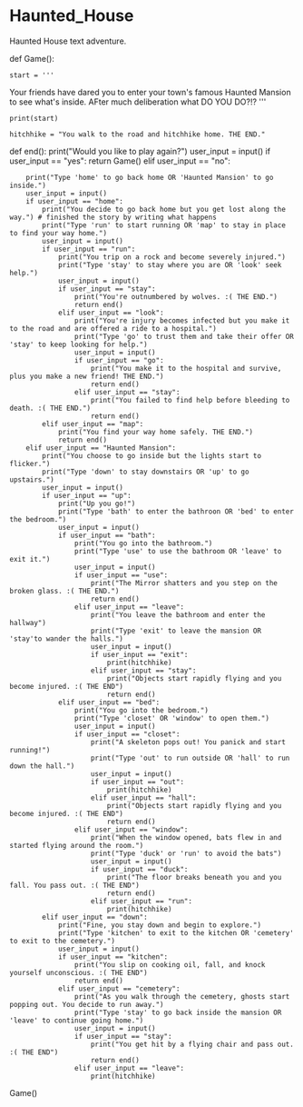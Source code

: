 # Haunted_House
Haunted House text adventure. 


def Game():

    start = '''
Your friends have dared you to enter your town's famous Haunted Mansion to see
what's inside. AFter much deliberation what DO YOU DO?!?
'''

    print(start)

    hitchhike = "You walk to the road and hitchhike home. THE END."

def end():
    print("Would you like to play again?")
    user_input = input()
    if user_input == "yes":
        return Game()
    elif user_input == "no":

        print("Type 'home' to go back home OR 'Haunted Mansion' to go inside.")
        user_input = input()
        if user_input == "home":
            print("You decide to go back home but you get lost along the way.") # finished the story by writing what happens
            print("Type 'run' to start running OR 'map' to stay in place to find your way home.")
            user_input = input()
            if user_input == "run":
                print("You trip on a rock and become severely injured.")
                print("Type 'stay' to stay where you are OR 'look' seek help.")
                user_input = input()
                if user_input == "stay":
                    print("You're outnumbered by wolves. :( THE END.")
                    return end()
                elif user_input == "look":
                    print("You're injury becomes infected but you make it to the road and are offered a ride to a hospital.")
                    print("Type 'go' to trust them and take their offer OR 'stay' to keep looking for help.")
                    user_input = input()
                    if user_input == "go":
                        print("You make it to the hospital and survive, plus you make a new friend! THE END.")
                        return end()
                    elif user_input == "stay":
                        print("You failed to find help before bleeding to death. :( THE END.")
                        return end()
            elif user_input == "map":
                print("You find your way home safely. THE END.")
                return end()
        elif user_input == "Haunted Mansion":
            print("You choose to go inside but the lights start to flicker.")
            print("Type 'down' to stay downstairs OR 'up' to go upstairs.")
            user_input = input()
            if user_input == "up":
                print("Up you go!")
                print("Type 'bath' to enter the bathroon OR 'bed' to enter the bedroom.")
                user_input = input()
                if user_input == "bath":
                    print("You go into the bathroom.")
                    print("Type 'use' to use the bathroom OR 'leave' to exit it.")
                    user_input = input()
                    if user_input == "use":
                        print("The Mirror shatters and you step on the broken glass. :( THE END.")
                        return end()
                    elif user_input == "leave":
                        print("You leave the bathroom and enter the hallway")
                        print("Type 'exit' to leave the mansion OR 'stay'to wander the halls.")
                        user_input = input()
                        if user_input == "exit":
                            print(hitchhike)
                        elif user_input == "stay":
                            print("Objects start rapidly flying and you become injured. :( THE END")
                            return end()
                elif user_input == "bed":
                    print("You go into the bedroom.")
                    print("Type 'closet' OR 'window' to open them.")
                    user_input = input()
                    if user_input == "closet":
                        print("A skeleton pops out! You panick and start running!")
                        print("Type 'out' to run outside OR 'hall' to run down the hall.")
                        user_input = input()
                        if user_input == "out":
                            print(hitchhike)
                        elif user_input == "hall":
                            print("Objects start rapidly flying and you become injured. :( THE END")
                            return end()
                    elif user_input == "window":
                        print("When the window opened, bats flew in and started flying around the room.")
                        print("Type 'duck' or 'run' to avoid the bats")
                        user_input = input()
                        if user_input == "duck":
                            print("The floor breaks beneath you and you fall. You pass out. :( THE END")
                            return end()
                        elif user_input == "run":
                            print(hitchhike)
            elif user_input == "down":
                print("Fine, you stay down and begin to explore.")
                print("Type 'kitchen' to exit to the kitchen OR 'cemetery' to exit to the cemetery.")
                user_input = input()
                if user_input == "kitchen":
                    print("You slip on cooking oil, fall, and knock yourself unconscious. :( THE END")
                    return end()
                elif user_input == "cemetery":
                    print("As you walk through the cemetery, ghosts start popping out. You decide to run away.")
                    print("Type 'stay' to go back inside the mansion OR 'leave' to continue going home.")
                    user_input = input()
                    if user_input == "stay":
                        print("You get hit by a flying chair and pass out. :( THE END")
                        return end()
                    elif user_input == "leave":
                        print(hitchhike)

Game()
